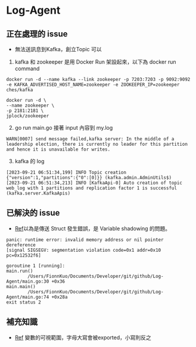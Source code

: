 # Log-Agent

## 正在處理的 issue 

- 無法送訊息到Kafka，創立Topic 可以
1. kafka 和 zookeeper 是用 Docker Run 架設起來，以下為 docker run command
```
docker run -d --name kafka --link zookeeper -p 7203:7203 -p 9092:9092 -e KAFKA_ADVERTISED_HOST_NAME=zookeeper -e ZOOKEEPER_IP=zookeeper ches/kafka

docker run -d \
--name zookeeper \
-p 2181:2181 \
jplock/zookeeper
```

2. go run main.go 接著 input 內容到 my.log 
```
WARN[0007] send message failed,kafka server: In the middle of a leadership election, there is currently no leader for this partition and hence it is unavailable for writes.
```

3. kafka 的 log
```
[2023-09-21 06:51:34,199] INFO Topic creation {"version":1,"partitions":{"0":[0]}} (kafka.admin.AdminUtils$)
[2023-09-21 06:51:34,213] INFO [KafkaApi-0] Auto creation of topic web_log with 1 partitions and replication factor 1 is successful (kafka.server.KafkaApis)
```

## 已解決的 issue
- [Ref](https://stackoverflow.com/questions/76143322/golang-shadowing-variable)以為是傳送 Struct 發生錯誤，是 Variable shadowing 的問題。
```
panic: runtime error: invalid memory address or nil pointer dereference
[signal SIGSEGV: segmentation violation code=0x1 addr=0x10 pc=0x12532f6]

goroutine 1 [running]:
main.run()
        /Users/FionnKuo/Documents/Developer/git/github/Log-Agent/main.go:30 +0x36
main.main()
        /Users/FionnKuo/Documents/Developer/git/github/Log-Agent/main.go:74 +0x28a
exit status 2
```

## 補充知識

- [Ref](https://ithelp.ithome.com.tw/m/articles/10187265) 變數的可視範圍，字母大寫會被exported，小寫則反之